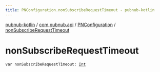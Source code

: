 ```yaml
---
title: PNConfiguration.nonSubscribeRequestTimeout - pubnub-kotlin
---
```


[pubnub-kotlin](../../index.html) / [com.pubnub.api](../index.html) / [PNConfiguration](index.html) / [nonSubscribeRequestTimeout](./non-subscribe-request-timeout.html)

# nonSubscribeRequestTimeout

`var nonSubscribeRequestTimeout: `[`Int`](https://kotlinlang.org/api/latest/jvm/stdlib/kotlin/-int/index.html)
